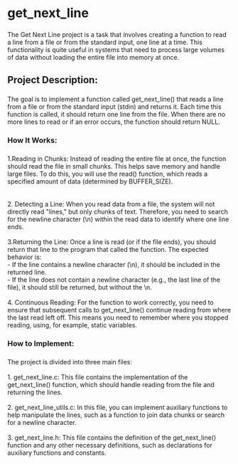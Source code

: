 <h1 align="left">get_next_line</h1>

###

<p align="left">The Get Next Line project is a task that involves creating a function to read a line from a file or from the standard input, one line at a time. This functionality is quite useful in systems that need to process large volumes of data without loading the entire file into memory at once.</p>

###

<h2 align="left">Project Description:</h2>

###

<p align="left">The goal is to implement a function called get_next_line() that reads a line from a file or from the standard input (stdin) and returns it. Each time this function is called, it should return one line from the file. When there are no more lines to read or if an error occurs, the function should return NULL.</p>

###

<h3 align="left">How It Works:</h3>

###

<p align="left">1.Reading in Chunks: Instead of reading the entire file at once, the function should read the file in small chunks. This helps save memory and handle large files. To do this, you will use the read() function, which reads a specified amount of data (determined by BUFFER_SIZE).<br><br><br>2. Detecting a Line: When you read data from a file, the system will not directly read "lines," but only chunks of text. Therefore, you need to search for the newline character (\n) within the read data to identify where one line ends.<br><br>3.Returning the Line: Once a line is read (or if the file ends), you should return that line to the program that called the function. The expected behavior is:<br>- If the line contains a newline character (\n), it should be included in the returned line.<br>- If the line does not contain a newline character (e.g., the last line of the file), it should still be returned, but without the \n.<br><br>4. Continuous Reading: For the function to work correctly, you need to ensure that subsequent calls to get_next_line() continue reading from where the last read left off. This means you need to remember where you stopped reading, using, for example, static variables.</p>

###

<h3 align="left">How to Implement:</h3>

###

<p align="left">The project is divided into three main files:<br><br>1. get_next_line.c: This file contains the implementation of the get_next_line() function, which should handle reading from the file and returning the lines.<br><br>2. get_next_line_utils.c: In this file, you can implement auxiliary functions to help manipulate the lines, such as a function to join data chunks or search for a newline character.<br><br>3. get_next_line.h: This file contains the definition of the get_next_line() function and any other necessary definitions, such as declarations for auxiliary functions and constants.</p>

###
